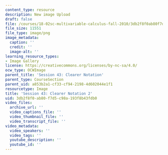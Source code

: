 ```yaml
---
content_type: resource
description: New image Upload
draft: false
file: /courses/18-02sc-multivariable-calculus-fall-2010/3db2f8f0ab80f7d5c98a193f8b43fdb0_MIT18_02SC_L14Brds_7.png
file_size: 11551
file_type: image/png
image_metadata:
  caption: ''
  credit: ''
  image-alt: ''
learning_resource_types:
- Image Gallery
license: https://creativecommons.org/licenses/by-nc-sa/4.0/
ocw_type: OCWImage
parent_title: 'Session 43: Clearer Notation'
parent_type: CourseSection
parent_uid: a853b2a1-cf33-cf94-2198-4d602044e1f1
resourcetype: Image
title: 'Session 43: Clearer Notation 2'
uid: 3db2f8f0-ab80-f7d5-c98a-193f8b43fdb0
video_files:
  archive_url: ''
  video_captions_file: ''
  video_thumbnail_file: ''
  video_transcript_file: ''
video_metadata:
  video_speakers: ''
  video_tags: ''
  youtube_description: ''
  youtube_id: ''
---
```

